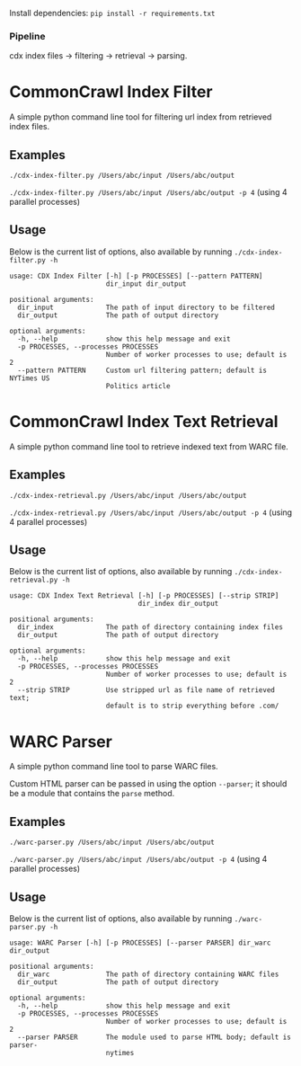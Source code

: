 Install dependencies: `pip install -r requirements.txt`

### Pipeline
cdx index files -> filtering -> retrieval -> parsing.

# CommonCrawl Index Filter
A simple python command line tool for filtering url index from retrieved index files.

## Examples
```./cdx-index-filter.py /Users/abc/input /Users/abc/output```

```./cdx-index-filter.py /Users/abc/input /Users/abc/output -p 4``` (using 4 parallel processes)

## Usage
Below is the current list of options, also available by running `./cdx-index-filter.py -h`
```
usage: CDX Index Filter [-h] [-p PROCESSES] [--pattern PATTERN]
                        dir_input dir_output

positional arguments:
  dir_input             The path of input directory to be filtered
  dir_output            The path of output directory

optional arguments:
  -h, --help            show this help message and exit
  -p PROCESSES, --processes PROCESSES
                        Number of worker processes to use; default is 2
  --pattern PATTERN     Custom url filtering pattern; default is NYTimes US
                        Politics article
```

# CommonCrawl Index Text Retrieval

A simple python command line tool to retrieve indexed text from WARC file.

## Examples
```./cdx-index-retrieval.py /Users/abc/input /Users/abc/output```

```./cdx-index-retrieval.py /Users/abc/input /Users/abc/output -p 4``` (using 4 parallel processes)

## Usage
Below is the current list of options, also available by running `./cdx-index-retrieval.py -h`
```
usage: CDX Index Text Retrieval [-h] [-p PROCESSES] [--strip STRIP]
                                dir_index dir_output

positional arguments:
  dir_index             The path of directory containing index files
  dir_output            The path of output directory

optional arguments:
  -h, --help            show this help message and exit
  -p PROCESSES, --processes PROCESSES
                        Number of worker processes to use; default is 2
  --strip STRIP         Use stripped url as file name of retrieved text;
                        default is to strip everything before .com/
```

# WARC Parser

A simple python command line tool to parse WARC files.

Custom HTML parser can be passed in using the option `--parser`; it should be a module that contains the `parse` method.

## Examples
```./warc-parser.py /Users/abc/input /Users/abc/output```

```./warc-parser.py /Users/abc/input /Users/abc/output -p 4``` (using 4 parallel processes)

## Usage
Below is the current list of options, also available by running `./warc-parser.py -h`
```
usage: WARC Parser [-h] [-p PROCESSES] [--parser PARSER] dir_warc dir_output

positional arguments:
  dir_warc              The path of directory containing WARC files
  dir_output            The path of output directory

optional arguments:
  -h, --help            show this help message and exit
  -p PROCESSES, --processes PROCESSES
                        Number of worker processes to use; default is 2
  --parser PARSER       The module used to parse HTML body; default is parser-
                        nytimes
```